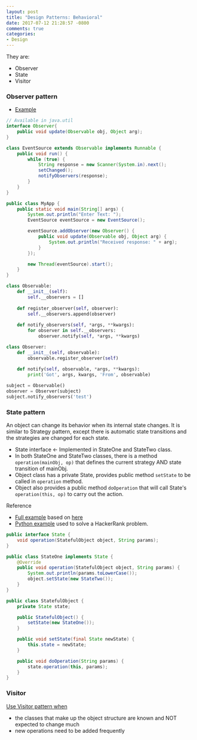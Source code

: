 ```yaml
---
layout: post
title: "Design Patterns: Behavioral"
date: 2017-07-12 21:28:57 -0800
comments: true
categories: 
- Design
---
```


They are:

* Observer
* State
* Visitor

<!--more-->

### Observer pattern

* [Example](https://en.wikipedia.org/wiki/Observer_pattern#Example)

``` java Java example
// Available in java.util
interface Observer{
    public void update(Observable obj, Object arg);
}

class EventSource extends Observable implements Runnable {
    public void run() {
        while (true) {
            String response = new Scanner(System.in).next();
            setChanged();
            notifyObservers(response);
        }
    }
}

public class MyApp {
    public static void main(String[] args) {
        System.out.println("Enter Text: ");
        EventSource eventSource = new EventSource();

        eventSource.addObserver(new Observer() {
            public void update(Observable obj, Object arg) {
                System.out.println("Received response: " + arg);
            }
        });

        new Thread(eventSource).start();
    }
}
```

``` python Python example
class Observable:
    def __init__(self):
        self.__observers = []
    
    def register_observer(self, observer):
        self.__observers.append(observer)
    
    def notify_observers(self, *args, **kwargs):
        for observer in self.__observers:
            observer.notify(self, *args, **kwargs)

class Observer:
    def __init__(self, observable):
        observable.register_observer(self)
    
    def notify(self, observable, *args, **kwargs):
        print('Got', args, kwargs, 'From', observable)

subject = Observable()
observer = Observer(subject)
subject.notify_observers('test')
```

### State pattern

An object can change its behavior when its internal state changes.
It is similar to Strategy pattern, except there is automatic state transitions and the strategies are changed for each state.

* State interface <- Implemented in StateOne and StateTwo class.
* In both StateOne and StateTwo classes, there is a method `operation(mainObj, op)` that defines the current strategy AND state transition of mainObj.
* Object class has a private State, provides public method `setState` to be called in `operation` method.
* Object also provides a public method `doOperation` that will call State's `operation(this, op)` to carry out the action.

Reference

* [Full example](https://github.com/tdongsi/java/tree/master/AdvancedJava/src/main/java/my/learning/patterns/state) based on [here](https://en.wikipedia.org/wiki/State_pattern#Java)
* [Python example](https://github.com/tdongsi/gtg/blob/develop/hackerrank/Encircular.py) used to solve a HackerRank problem.

``` java Java example
public interface State {
    void operation(StatefulObject object, String params);
}

public class StateOne implements State {
    @Override
    public void operation(StatefulObject object, String params) {
        System.out.println(params.toLowerCase());
        object.setState(new StateTwo());
    }
}

public class StatefulObject {
    private State state;

    public StatefulObject() {
        setState(new StateOne());
    }

    public void setState(final State newState) {
        this.state = newState;
    }

    public void doOperation(String params) {
        state.operation(this, params);
    }
}
```

### Visitor

[Use Visitor pattern when](https://en.wikipedia.org/wiki/Visitor_pattern#Uses)

* the classes that make up the object structure are known and NOT expected to change much
* new operations need to be added frequently
